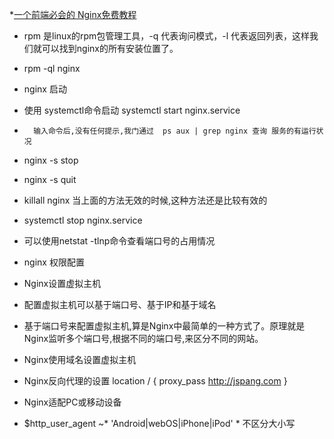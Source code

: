*[一个前端必会的 Nginx免费教程](http://jspang.com/post/nginx.html)

* rpm 是linux的rpm包管理工具，-q 代表询问模式，-l 代表返回列表，这样我们就可以找到nginx的所有安装位置了。
* rpm -ql nginx

* nginx 启动
* 使用 systemctl命令启动  systemctl start nginx.service
*       输入命令后,没有任何提示,我门通过  ps aux | grep nginx 查询 服务的有运行状况
* nginx -s stop
* nginx -s quit
* killall nginx 当上面的方法无效的时候,这种方法还是比较有效的
* systemctl stop nginx.service

* 可以使用netstat -tlnp命令查看端口号的占用情况

* nginx 权限配置
* Nginx设置虚拟主机
* 配置虚拟主机可以基于端口号、基于IP和基于域名
* 基于端口号来配置虚拟主机,算是Nginx中最简单的一种方式了。原理就是Nginx监听多个端口号,根据不同的端口号,来区分不同的网站。
* Nginx使用域名设置虚拟主机
* Nginx反向代理的设置 location / {   proxy_pass http://jspang.com }
* Nginx适配PC或移动设备  
* $http_user_agent  ~* 'Android|webOS|iPhone|iPod'  * 不区分大小写